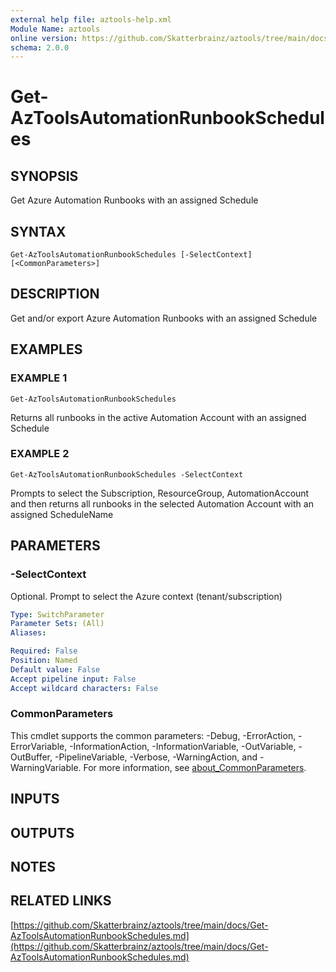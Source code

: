 ```yaml
---
external help file: aztools-help.xml
Module Name: aztools
online version: https://github.com/Skatterbrainz/aztools/tree/main/docs/Get-AzToolsAutomationRunbookSchedules.md
schema: 2.0.0
---
```


# Get-AzToolsAutomationRunbookSchedules

## SYNOPSIS
Get Azure Automation Runbooks with an assigned Schedule

## SYNTAX

```
Get-AzToolsAutomationRunbookSchedules [-SelectContext] [<CommonParameters>]
```

## DESCRIPTION
Get and/or export Azure Automation Runbooks with an assigned Schedule

## EXAMPLES

### EXAMPLE 1
```
Get-AzToolsAutomationRunbookSchedules
```

Returns all runbooks in the active Automation Account with an assigned Schedule

### EXAMPLE 2
```
Get-AzToolsAutomationRunbookSchedules -SelectContext
```

Prompts to select the Subscription, ResourceGroup, AutomationAccount and then
returns all runbooks in the selected Automation Account with an assigned ScheduleName

## PARAMETERS

### -SelectContext
Optional.
Prompt to select the Azure context (tenant/subscription)

```yaml
Type: SwitchParameter
Parameter Sets: (All)
Aliases:

Required: False
Position: Named
Default value: False
Accept pipeline input: False
Accept wildcard characters: False
```

### CommonParameters
This cmdlet supports the common parameters: -Debug, -ErrorAction, -ErrorVariable, -InformationAction, -InformationVariable, -OutVariable, -OutBuffer, -PipelineVariable, -Verbose, -WarningAction, and -WarningVariable. For more information, see [about_CommonParameters](http://go.microsoft.com/fwlink/?LinkID=113216).

## INPUTS

## OUTPUTS

## NOTES

## RELATED LINKS

[https://github.com/Skatterbrainz/aztools/tree/main/docs/Get-AzToolsAutomationRunbookSchedules.md](https://github.com/Skatterbrainz/aztools/tree/main/docs/Get-AzToolsAutomationRunbookSchedules.md)

